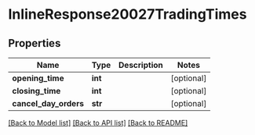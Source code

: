# InlineResponse20027TradingTimes

## Properties
Name | Type | Description | Notes
------------ | ------------- | ------------- | -------------
**opening_time** | **int** |  | [optional] 
**closing_time** | **int** |  | [optional] 
**cancel_day_orders** | **str** |  | [optional] 

[[Back to Model list]](../README.md#documentation-for-models) [[Back to API list]](../README.md#documentation-for-api-endpoints) [[Back to README]](../README.md)


